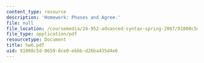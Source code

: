 ```yaml
---
content_type: resource
description: 'Homework: Phases and Agree.'
file: null
file_location: /coursemedia/24-952-advanced-syntax-spring-2007/91008c5d06598ce0ebbbd26ba435d4e6_hw6.pdf
file_type: application/pdf
resourcetype: Document
title: hw6.pdf
uid: 91008c5d-0659-8ce0-ebbb-d26ba435d4e6
---
```

